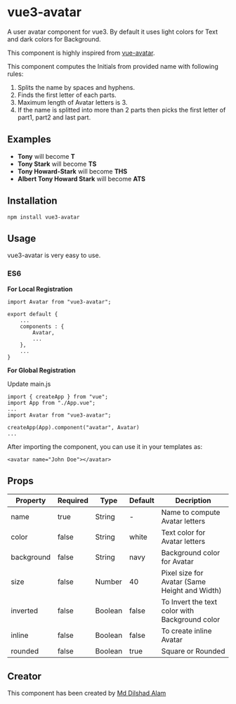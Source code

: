 # vue3-avatar

A user avatar component for vue3. By default it uses light colors for Text and dark colors for Background.

This component is highly inspired from [vue-avatar](https://github.com/eliep/vue-avatar).

This component computes the Initials from provided name with following rules:

1. Splits the name by spaces and hyphens.
2. Finds the first letter of each parts.
3. Maximum length of Avatar letters is 3.
4. If the name is splitted into more than 2 parts then picks the first letter of part1, part2 and last part.

## Examples

- **Tony** will become **T**
- **Tony Stark** will become **TS**
- **Tony Howard-Stark** will become **THS**
- **Albert Tony Howard Stark** will become **ATS**

## Installation

`npm install vue3-avatar`

## Usage

vue3-avatar is very easy to use.

### ES6

**For Local Registration**

```
import Avatar from "vue3-avatar";

export default {
    ...
    components : {
        Avatar,
        ...
    },
    ...
}
```

**For Global Registration**

Update main.js

```
import { createApp } from "vue";
import App from "./App.vue";
...
import Avatar from "vue3-avatar";

createApp(App).component("avatar", Avatar)
...
```

After importing the component, you can use it in your templates as:

```
<avatar name="John Doe"></avatar>
```

## Props

| Property   | Required | Type    | Default | Decription                                     |
| ---------- | -------- | ------- | ------- | ---------------------------------------------- |
| name       | true     | String  | -       | Name to compute Avatar letters                 |
| color      | false    | String  | white   | Text color for Avatar letters                  |
| background | false    | String  | navy    | Background color for Avatar                    |
| size       | false    | Number  | 40      | Pixel size for Avatar (Same Height and Width)  |
| inverted   | false    | Boolean | false   | To Invert the text color with Background color |
| inline     | false    | Boolean | false   | To create inline Avatar                        |
| rounded    | false    | Boolean | true    | Square or Rounded                              |

## Creator

This component has been created by [Md Dilshad Alam](https://github.com/webformulator)
